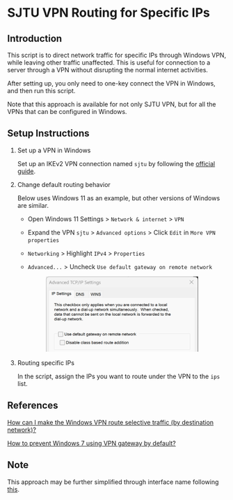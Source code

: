 # SJTU VPN Routing for Specific IPs

## Introduction

This script is to direct network traffic for specific IPs through Windows VPN, while leaving other traffic unaffected. This is useful for connection to a server through a VPN without disrupting the normal internet activities.

After setting up, you only need to one-key connect the VPN in Windows, and then run this script.

Note that this approach is available for not only SJTU VPN, but for all the VPNs that can be configured in Windows.

## Setup Instructions

1. Set up a VPN in Windows

    Set up an IKEv2 VPN connection named `sjtu` by following the [official guide](https://net.sjtu.edu.cn/info/1200/3286.htm).

2. Change default routing behavior

    Below uses Windows 11 as an example, but other versions of Windows are similar.

    - Open Windows 11 Settings > `Network & internet` > `VPN`

    - Expand the VPN `sjtu` > `Advanced options` > Click `Edit` in `More VPN properties`

    - `Networking` > Highlight `IPv4` > `Properties`
    
    - `Advanced...` > Uncheck `Use default gateway on remote network`

    <div style="text-align: center;">
        <img src="pics\change_windows_default_routing.png" width="350"/>
    </div>

3. Routing specific IPs

    In the script, assign the IPs you want to route under the VPN to the `ips` list.

## References

[How can I make the Windows VPN route selective traffic (by destination network)?](https://superuser.com/questions/12022/how-can-i-make-the-windows-vpn-route-selective-traffic-by-destination-network)

[How to prevent Windows 7 using VPN gateway by default?](https://superuser.com/questions/861454/how-to-prevent-windows-7-using-vpn-gateway-by-default/862409#862409)

## Note

This approach may be further simplified through interface name following [this](https://documentation.meraki.com/MX/Client_VPN/Configuring_Split_Tunnel_Client_VPN#Configuring_Split_Tunnel_for_Windows).